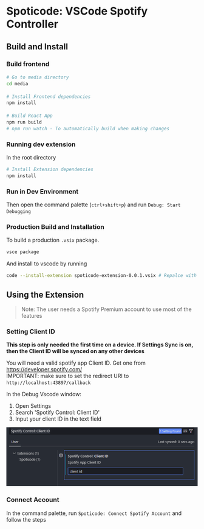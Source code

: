 # Spoticode: VSCode Spotify Controller

## Build and Install

### Build frontend

```bash
# Go to media directory
cd media

# Install Frontend dependencies
npm install

# Build React App
npm run build
# npm run watch - To automatically build when making changes
```

### Running dev extension

In the root directory

```bash
# Install Extension dependencies
npm install
```

### Run in Dev Environment

Then open the command palette (`ctrl+shift+p`) and run `Debug: Start Debugging`

### Production Build and Installation

To build a production `.vsix` package.

```bash
vsce package
```

And install to vscode by running

```bash
code --install-extension spoticode-extension-0.0.1.vsix # Repalce with actual `.vsix` file name
```

## Using the Extension

> Note: The user needs a Spotify Premium account to use most of the features

### Setting Client ID

**This step is only needed the first time on a device. If Settings Sync is on, then the Client ID will be synced on any other devices**

You will need a valid spotify app Client ID. Get one from <https://developer.spotify.com/>  
IMPORTANT: make sure to set the redirect URI to `http://localhost:43897/callback`

In the Debug Vscode window:

1. Open Settings
2. Search 'Spotify Control: Client ID'
3. Input your client ID in the text field

![](image.png)

### Connect Account

In the command palette, run `Spoticode: Connect Spotify Account` and follow the steps
